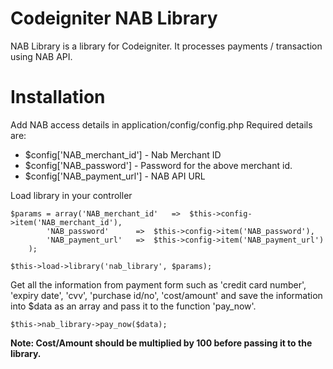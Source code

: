 Codeigniter NAB Library
=======================

NAB Library is a library for Codeigniter. It processes payments / transaction using NAB API.


# Installation

Add NAB access details in application/config/config.php
Required details are:
* $config['NAB_merchant_id'] - Nab Merchant ID
* $config['NAB_password'] - Password for the above merchant id.
* $config['NAB_payment_url'] - NAB API URL

Load library in your controller

	$params = array('NAB_merchant_id'	=>	$this->config->item('NAB_merchant_id'), 
			'NAB_password'		=>	$this->config->item('NAB_password'), 
			'NAB_payment_url'	=>	$this->config->item('NAB_payment_url')
		);

	$this->load->library('nab_library', $params);

Get all the information from payment form such as 'credit card number', 'expiry date', 'cvv', 'purchase id/no', 'cost/amount' and save the information into $data as an array and pass it to the function 'pay_now'.

	$this->nab_library->pay_now($data);

**Note: Cost/Amount should be multiplied by 100 before passing it to the library.**
